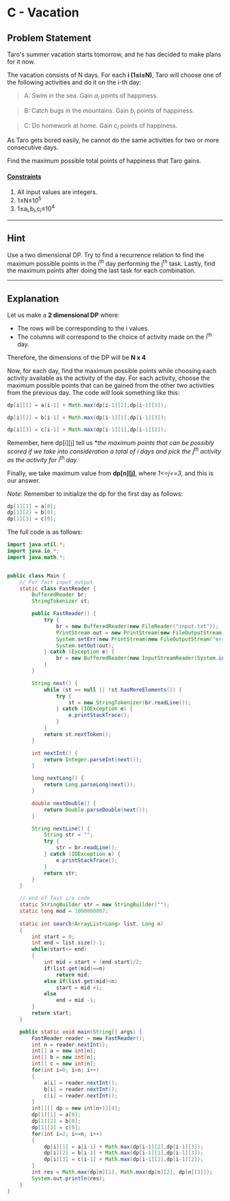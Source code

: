 # C - Vacation
## Problem Statement

Taro's summer vacation starts tomorrow, and he has decided to make plans for it now.

The vacation consists of
N days. For each **i (1≤i≤N)**, Taro will choose one of the following activities and do it on the i-th day:

> A: Swim in the sea. Gain <i>a<sub>i</sub></i>​ points of happiness.

> B: Catch bugs in the mountains. Gain <i>b<sub>i</sub></i>​ points of happiness.

> C: Do homework at home. Gain <i>c<sub>i</sub></i>​ points of happiness.

As Taro gets bored easily, he cannot do the same activities for two or more consecutive days.

Find the maximum possible total points of happiness that Taro gains.

#### <u>Constraints</u>
1. All input values are integers.
2. 1≤N≤10<sup>5</sup>
3. 1≤a<sub>i​</sub>,b<sub>i​</sub>,c<sub>i</sub>​≤10<sup>4</sup>

---

## Hint
Use a two dimensional DP. Try to find a recurrence relation to find the maximum possible points in the i<sup>th</sup> day performing the j<sup>th</sup> task. Lastly, find the maximum points after doing the last task for each combination.   

---

## Explanation

Let us make a **2 dimensional DP** where:

- The rows will be corresponding to the i values.
- The columns will correspond to the choice of activity made on the i<sup>th</sup> day.

Therefore, the dimensions of the DP will be **N x 4** 

Now, for each day, find the maximum possible points while choosing each activity available as the activity of the day. For each activity, choose the maximum possible points that can be gained from the other two activities from the previous day. The code will look something like this:

```Java
dp[i][1] = a[i-1] + Math.max(dp[i-1][2],dp[i-1][3]);

dp[i][2] = b[i-1] + Math.max(dp[i-1][1],dp[i-1][3]);

dp[i][3] = c[i-1] + Math.max(dp[i-1][1],dp[i-1][2]);
```

Remember, here dp[i][j] tell us **the maximum points that can be possibly scored if we take into consideration a total of *i days* and pick the *j<sup>th</sup>* activity as the activity for *i<sup>th</sup> day.**

Finally, we take maximum value from **dp[n][j]**, where *1<=j<=3*, and this is our answer.

*Note*: Remember to initialize the dp for the first day as follows: 

```Java
dp[1][1] = a[0];
dp[1][2] = b[0];
dp[1][3] = c[0];
```


The full code is as follows: 

```Java
import java.util.*;
import java.io.*;
import java.math.*;


public class Main {
    // For fast input output
    static class FastReader {
        BufferedReader br;
        StringTokenizer st;

        public FastReader() {
            try {
                br = new BufferedReader(new FileReader("input.txt"));
                PrintStream out = new PrintStream(new FileOutputStream("output.txt"));
                System.setErr(new PrintStream(new FileOutputStream("error.txt")));
                System.setOut(out);
            } catch (Exception e) {
                br = new BufferedReader(new InputStreamReader(System.in));
            }
        }

        String next() {
            while (st == null || !st.hasMoreElements()) {
                try {
                    st = new StringTokenizer(br.readLine());
                } catch (IOException e) {
                    e.printStackTrace();
                }
            }
            return st.nextToken();
        }

        int nextInt() {
            return Integer.parseInt(next());
        }

        long nextLong() {
            return Long.parseLong(next());
        }

        double nextDouble() {
            return Double.parseDouble(next());
        }

        String nextLine() {
            String str = "";
            try {
                str = br.readLine();
            } catch (IOException e) {
                e.printStackTrace();
            }
            return str;
        }
    }

    // end of fast i/o code
    static StringBuilder str = new StringBuilder("");
    static long mod = 1000000007;
    
    static int search(ArrayList<Long> list, Long n)
    {
        int start = 0;
        int end = list.size()-1;
        while(start<= end)
        {
            int mid = start + (end-start)/2;
            if(list.get(mid)==n)
                return mid;
            else if(list.get(mid)<n)
                start = mid +1;
            else
                end = mid -1;
        }
        return start;
    }

    public static void main(String[] args) {
        FastReader reader = new FastReader();
        int n = reader.nextInt();
        int[] a = new int[n];
        int[] b = new int[n];
        int[] c = new int[n];
        for(int i=0; i<n; i++)
        {
            a[i] = reader.nextInt();
            b[i] = reader.nextInt();
            c[i] = reader.nextInt();
        }
        int[][] dp = new int[n+1][4];
        dp[1][1] = a[0];
        dp[1][2] = b[0];
        dp[1][3] = c[0];
        for(int i=2; i<=n; i++)
        {
            dp[i][1] = a[i-1] + Math.max(dp[i-1][2],dp[i-1][3]);
            dp[i][2] = b[i-1] + Math.max(dp[i-1][1],dp[i-1][3]);
            dp[i][3] = c[i-1] + Math.max(dp[i-1][1],dp[i-1][2]);
        }
        int res = Math.max(dp[n][1], Math.max(dp[n][2], dp[n][3]));
        System.out.println(res);
    }   
}
```

